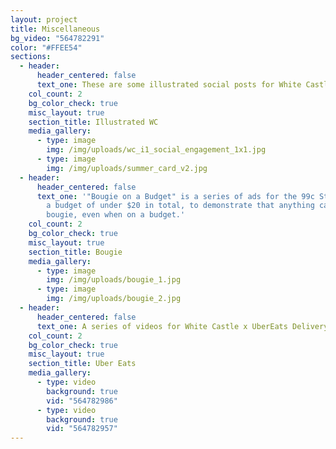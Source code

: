 ```yaml
---
layout: project
title: Miscellaneous
bg_video: "564782291"
color: "#FFEE54"
sections:
  - header:
      header_centered: false
      text_one: These are some illustrated social posts for White Castle
    col_count: 2
    bg_color_check: true
    misc_layout: true
    section_title: Illustrated WC
    media_gallery:
      - type: image
        img: /img/uploads/wc_i1_social_engagement_1x1.jpg
      - type: image
        img: /img/uploads/summer_card_v2.jpg
  - header:
      header_centered: false
      text_one: '"Bougie on a Budget" is a series of ads for the 99c Store, shot with
        a budget of under $20 in total, to demonstrate that anything can look
        bougie, even when on a budget.'
    col_count: 2
    bg_color_check: true
    misc_layout: true
    section_title: Bougie
    media_gallery:
      - type: image
        img: /img/uploads/bougie_1.jpg
      - type: image
        img: /img/uploads/bougie_2.jpg
  - header:
      header_centered: false
      text_one: A series of videos for White Castle x UberEats Delivery posts.
    col_count: 2
    bg_color_check: true
    misc_layout: true
    section_title: Uber Eats
    media_gallery:
      - type: video
        background: true
        vid: "564782986"
      - type: video
        background: true
        vid: "564782957"
---
```

